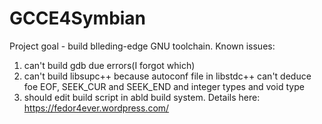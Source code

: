 # GCCE4Symbian

Project goal - build blleding-edge GNU toolchain.
Known issues:
1) can't build gdb due errors(I forgot which)
2) can't build libsupc++ because autoconf file in libstdc++ can't deduce foe EOF, SEEK_CUR and SEEK_END and integer types and void type
3) should edit build script in abld build system. Details here: https://fedor4ever.wordpress.com/
